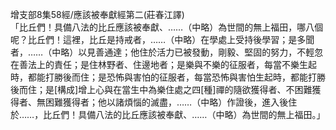 增支部8集58經/應該被奉獻經第二(莊春江譯)  
「比丘們！具備八法的比丘應該被奉獻、……（中略）為世間的無上福田，哪八個呢？比丘們！這裡，比丘是持戒者，……（中略）在學處上受持後學習；是多聞者，……（中略）以見善通達；他住於活力已被發動，剛毅、堅固的努力，不輕忽在善法上的責任；是住林野者、住邊地者；是樂與不樂的征服者，每當不樂生起時，都能打勝後而住；是恐怖與害怕的征服者，每當恐怖與害怕生起時，都能打勝後而住；是[構成]增上心與在當生中為樂住處之四[種]禪的隨欲獲得者、不困難獲得者、無困難獲得者；他以諸煩惱的滅盡，……（中略）作證後，進入後住於……，比丘們！具備八法的比丘應該被奉獻、……（中略）為世間的無上福田。」  
  
  
